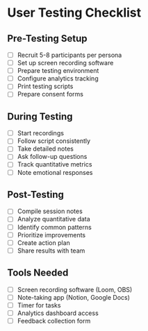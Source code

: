# User Testing Checklist

## Pre-Testing Setup
- [ ] Recruit 5-8 participants per persona
- [ ] Set up screen recording software
- [ ] Prepare testing environment
- [ ] Configure analytics tracking
- [ ] Print testing scripts
- [ ] Prepare consent forms

## During Testing
- [ ] Start recordings
- [ ] Follow script consistently
- [ ] Take detailed notes
- [ ] Ask follow-up questions
- [ ] Track quantitative metrics
- [ ] Note emotional responses

## Post-Testing
- [ ] Compile session notes
- [ ] Analyze quantitative data
- [ ] Identify common patterns
- [ ] Prioritize improvements
- [ ] Create action plan
- [ ] Share results with team

## Tools Needed
- [ ] Screen recording software (Loom, OBS)
- [ ] Note-taking app (Notion, Google Docs)
- [ ] Timer for tasks
- [ ] Analytics dashboard access
- [ ] Feedback collection form
